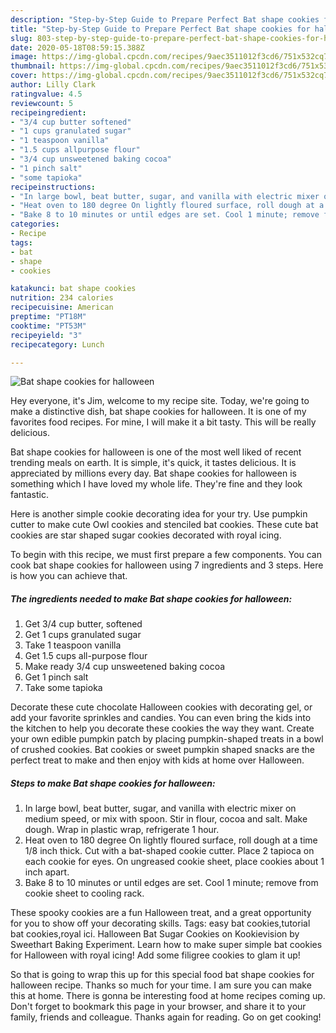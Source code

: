 ```yaml
---
description: "Step-by-Step Guide to Prepare Perfect Bat shape cookies for halloween"
title: "Step-by-Step Guide to Prepare Perfect Bat shape cookies for halloween"
slug: 803-step-by-step-guide-to-prepare-perfect-bat-shape-cookies-for-halloween
date: 2020-05-18T08:59:15.388Z
image: https://img-global.cpcdn.com/recipes/9aec3511012f3cd6/751x532cq70/bat-shape-cookies-for-halloween-recipe-main-photo.jpg
thumbnail: https://img-global.cpcdn.com/recipes/9aec3511012f3cd6/751x532cq70/bat-shape-cookies-for-halloween-recipe-main-photo.jpg
cover: https://img-global.cpcdn.com/recipes/9aec3511012f3cd6/751x532cq70/bat-shape-cookies-for-halloween-recipe-main-photo.jpg
author: Lilly Clark
ratingvalue: 4.5
reviewcount: 5
recipeingredient:
- "3/4 cup butter softened"
- "1 cups granulated sugar"
- "1 teaspoon vanilla"
- "1.5 cups allpurpose flour"
- "3/4 cup unsweetened baking cocoa"
- "1 pinch salt"
- "some tapioka"
recipeinstructions:
- "In large bowl, beat butter, sugar, and vanilla with electric mixer on medium speed, or mix with spoon. Stir in flour, cocoa and salt. Make dough. Wrap in plastic wrap, refrigerate 1 hour."
- "Heat oven to 180 degree On lightly floured surface, roll dough at a time 1/8 inch thick. Cut with a bat-shaped cookie cutter. Place 2 tapioca on each cookie for eyes. On ungreased cookie sheet, place cookies about 1 inch apart."
- "Bake 8 to 10 minutes or until edges are set. Cool 1 minute; remove from cookie sheet to cooling rack."
categories:
- Recipe
tags:
- bat
- shape
- cookies

katakunci: bat shape cookies 
nutrition: 234 calories
recipecuisine: American
preptime: "PT18M"
cooktime: "PT53M"
recipeyield: "3"
recipecategory: Lunch

---
```



![Bat shape cookies for halloween](https://img-global.cpcdn.com/recipes/9aec3511012f3cd6/751x532cq70/bat-shape-cookies-for-halloween-recipe-main-photo.jpg)

Hey everyone, it's Jim, welcome to my recipe site. Today, we're going to make a distinctive dish, bat shape cookies for halloween. It is one of my favorites food recipes. For mine, I will make it a bit tasty. This will be really delicious.

Bat shape cookies for halloween is one of the most well liked of recent trending meals on earth. It is simple, it's quick, it tastes delicious. It is appreciated by millions every day. Bat shape cookies for halloween is something which I have loved my whole life. They're fine and they look fantastic.

Here is another simple cookie decorating idea for your try. Use pumpkin cutter to make cute Owl cookies and stenciled bat cookies. These cute bat cookies are star shaped sugar cookies decorated with royal icing.


To begin with this recipe, we must first prepare a few components. You can cook bat shape cookies for halloween using 7 ingredients and 3 steps. Here is how you can achieve that.

<!--inarticleads1-->

##### The ingredients needed to make Bat shape cookies for halloween:

1. Get 3/4 cup butter, softened
1. Get 1 cups granulated sugar
1. Take 1 teaspoon vanilla
1. Get 1.5 cups all-purpose flour
1. Make ready 3/4 cup unsweetened baking cocoa
1. Get 1 pinch salt
1. Take some tapioka


Decorate these cute chocolate Halloween cookies with decorating gel, or add your favorite sprinkles and candies. You can even bring the kids into the kitchen to help you decorate these cookies the way they want. Create your own edible pumpkin patch by placing pumpkin-shaped treats in a bowl of crushed cookies. Bat cookies or sweet pumpkin shaped snacks are the perfect treat to make and then enjoy with kids at home over Halloween. 

<!--inarticleads2-->

##### Steps to make Bat shape cookies for halloween:

1. In large bowl, beat butter, sugar, and vanilla with electric mixer on medium speed, or mix with spoon. Stir in flour, cocoa and salt. Make dough. Wrap in plastic wrap, refrigerate 1 hour.
1. Heat oven to 180 degree On lightly floured surface, roll dough at a time 1/8 inch thick. Cut with a bat-shaped cookie cutter. Place 2 tapioca on each cookie for eyes. On ungreased cookie sheet, place cookies about 1 inch apart.
1. Bake 8 to 10 minutes or until edges are set. Cool 1 minute; remove from cookie sheet to cooling rack.


These spooky cookies are a fun Halloween treat, and a great opportunity for you to show off your decorating skills. Tags: easy bat cookies,tutorial bat cookies,royal ici. Halloween Bat Sugar Cookies on Kookievision by Sweethart Baking Experiment. Learn how to make super simple bat cookies for Halloween with royal icing! Add some filigree cookies to glam it up! 

So that is going to wrap this up for this special food bat shape cookies for halloween recipe. Thanks so much for your time. I am sure you can make this at home. There is gonna be interesting food at home recipes coming up. Don't forget to bookmark this page in your browser, and share it to your family, friends and colleague. Thanks again for reading. Go on get cooking!
